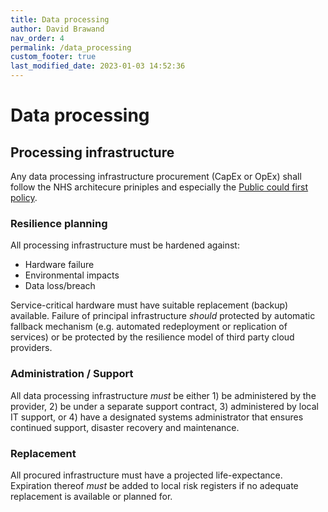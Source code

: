 ```yaml
---
title: Data processing
author: David Brawand
nav_order: 4
permalink: /data_processing
custom_footer: true
last_modified_date: 2023-01-03 14:52:36
---
```

# Data processing

## Processing infrastructure
Any data processing infrastructure procurement (CapEx or OpEx) shall follow the NHS architecure priniples and especially the [Public could first policy](https://digital.nhs.uk/about-nhs-digital/our-work/nhs-digital-architecture/principles/public-cloud-first).

### Resilience planning
All processing infrastructure must be hardened against:
- Hardware failure
- Environmental impacts
- Data loss/breach

Service-critical hardware must have suitable replacement (backup) available. Failure of principal infrastructure _should_ protected by automatic fallback mechanism (e.g. automated redeployment or replication of services) or be protected by the resilience model of third party cloud providers.

### Administration / Support
All data processing infrastructure _must_ be either 1) be administered by the provider, 2) be under a separate support contract, 3) administered by local IT support, or 4) have a designated systems administrator that ensures continued support, disaster recovery and maintenance. 

### Replacement
All procured infrastructure must have a projected life-expectance. Expiration thereof _must_ be added to local risk registers if no adequate replacement is available or planned for.

